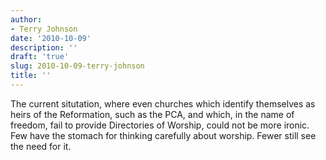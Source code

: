 ```yaml
---
author:
- Terry Johnson
date: '2010-10-09'
description: ''
draft: 'true'
slug: 2010-10-09-terry-johnson
title: ''
---
```

The current situtation, where even churches which identify themselves as heirs of the Reformation, such as the PCA, and which, in the name of freedom, fail to provide Directories of Worship, could not be more ironic. Few have the stomach for thinking carefully about worship. Fewer still see the need for it.



